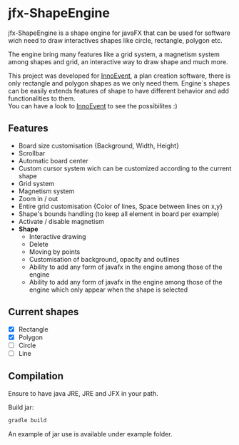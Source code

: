 # jfx-ShapeEngine

jfx-ShapeEngine is a shape engine for javaFX that can be used for software wich need to draw interactives shapes like circle, rectangle, polygon etc.  

The engine bring many features like a grid system, a magnetism system among shapes and grid, an interactive way to draw shape and much more.  
  
This project was developed for [InnoEvent](https://github.com/remigastaldi/InnoEvent), a plan creation software, there is only rectangle and polygon shapes as we only need them.  Engine`s shapes can be easily extends features of shape to have different behavior and add functionalities to them.  
You can have a look to [InnoEvent](https://github.com/remigastaldi/InnoEvent) to see the possibilites :)
  
## Features

- Board size customisation {Background, Width, Height}
- Scrollbar
- Automatic board center
- Custom cursor system wich can be customized according to the current shape
- Grid system
- Magnetism system
- Zoom in / out
- Entire grid customisation {Color of lines, Space between lines on x,y}
- Shape's bounds handling (to keep all element in board per example)
- Activate / disable magnetism
- **Shape**
  - Interactive drawing
  - Delete
  - Moving by points
  - Customisation of background, opacity and outlines
  - Ability to add any form of javafx in the engine among those of the engine
  - Ability to add any form of javafx in the engine among those of the engine which only appear when the shape is selected

## Current shapes

- [x] Rectangle
- [x] Polygon
- [ ] Circle
- [ ] Line

## Compilation

Ensure to have java JRE, JRE and JFX in your path.

Build jar:

```bash
gradle build
```

An example of jar use is available under example folder.  
